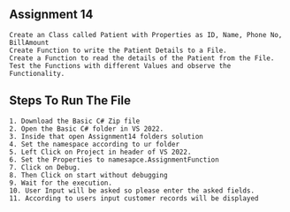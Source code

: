 ## Assignment 14
    Create an Class called Patient with Properties as ID, Name, Phone No, BillAmount
    Create Function to write the Patient Details to a File.
    Create a Function to read the details of the Patient from the File.
    Test the Functions with different Values and observe the Functionality.

## Steps To Run The File
    1. Download the Basic C# Zip file
    2. Open the Basic C# folder in VS 2022.
    3. Inside that open Assignment14 folders solution 
    4. Set the namespace according to ur folder
    5. Left Click on Project in header of VS 2022.
    6. Set the Properties to namesapce.AssignmentFunction
    7. Click on Debug.
    8. Then Click on start without debugging
    9. Wait for the execution.
    10. User Input will be asked so please enter the asked fields.
    11. According to users input customer records will be displayed
